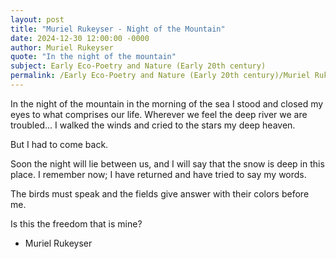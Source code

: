 ```yaml
---
layout: post
title: "Muriel Rukeyser - Night of the Mountain"
date: 2024-12-30 12:00:00 -0000
author: Muriel Rukeyser
quote: "In the night of the mountain"
subject: Early Eco-Poetry and Nature (Early 20th century)
permalink: /Early Eco-Poetry and Nature (Early 20th century)/Muriel Rukeyser/Muriel Rukeyser - Night of the Mountain
---
```


In the night of the mountain
in the morning of the sea
I stood and closed my eyes to
what comprises our life.
Wherever we feel the deep river
we are troubled...
I walked the winds
and cried to the stars
my deep heaven.

But I had to come back.

Soon the night will lie
between us,
and I will say
that the snow is deep in this place.
I remember now; I have 
returned and have tried to say
my words.

The birds must speak
and the fields give answer
with their colors before me.

Is this the freedom that is mine?

- Muriel Rukeyser
